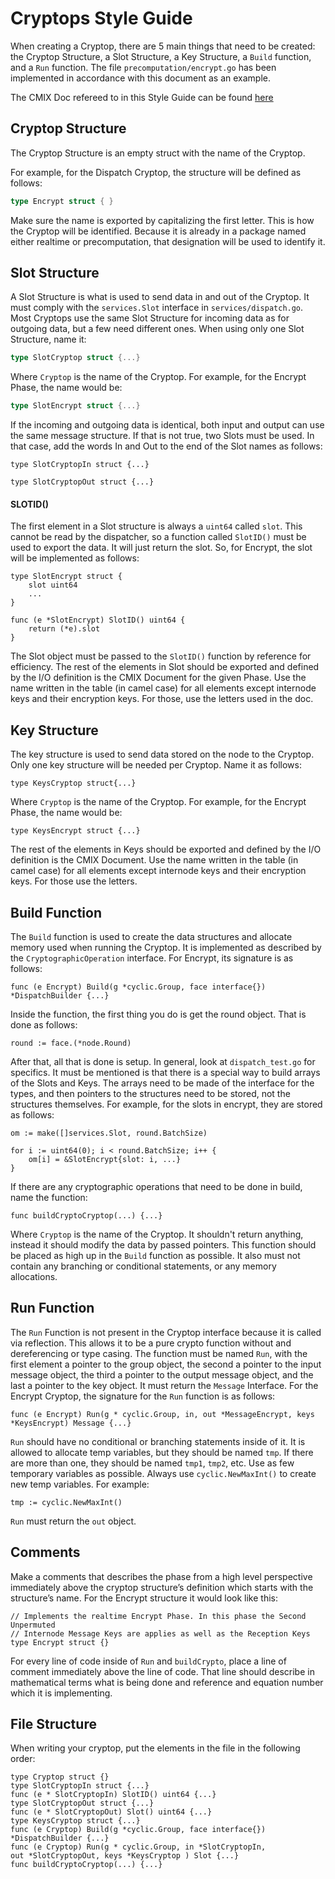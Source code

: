 # Cryptops Style Guide
 
When creating a Cryptop, there are 5 main things that need to be created: the Cryptop Structure, a Slot Structure, 
a Key Structure, a `Build` function, and a `Run` function.
The file `precomputation/encrypt.go` has been implemented in accordance with this document as an example.

The CMIX Doc refereed to in this Style Guide can be found [here](https://drive.google.com/open?id=1ha8QtUI9Tk_sCIKWN-QE8YHZ7AKofKrV) 

Cryptop Structure
---

The Cryptop Structure is an empty struct with the name of the Cryptop. 

For example, for the Dispatch Cryptop, the structure will be defined as follows:
 
``` go
type Encrypt struct { }
```
 
Make sure the name is exported by capitalizing the first letter. This is how the Cryptop will be identified. 
Because it is already in a package named either realtime or precomputation, that designation will be used to identify it.
 
Slot Structure
---

A Slot Structure is what is used to send data in and out of the Cryptop. It must comply with the `services.Slot` interface 
in `services/dispatch.go`.  Most Cryptops use the same Slot Structure for incoming data as for outgoing data, but a few 
need different ones.  When using only one Slot Structure, name it:
 
``` go
type SlotCryptop struct {...}
```
 
Where `Cryptop` is the name of the Cryptop.  For example, for the Encrypt Phase, the name would be:
 
``` go
type SlotEncrypt struct {...}
```
 
If the incoming and outgoing data is identical, both input and output can use the same message structure.
If that is not true, two Slots must be used.  In that case, add the words In and Out to the end of the Slot names as follows:

``` golang
type SlotCryptopIn struct {...}

type SlotCryptopOut struct {...}
```
 
#### SLOTID()

The first element in a Slot structure is always a `uint64` called `slot`. 
This cannot be read by the dispatcher, so a function called `SlotID()` must be used to export the data. 
It will just return the slot.  So, for Encrypt, the slot will be implemented as follows:

``` golang
type SlotEncrypt struct {
   	slot uint64
   	...
}
   	
func (e *SlotEncrypt) SlotID() uint64 {
    return (*e).slot
}
```
 
The Slot object must be passed to the `SlotID()` function by reference for efficiency.
The rest of the elements in Slot should be exported and defined by the I/O definition is the CMIX Document for the 
given Phase. Use the name written in the table (in camel case) for all elements except internode keys and their 
encryption keys. For those, use the letters used in the doc.
 
Key Structure
----

The key structure is used to send data stored on the node to the Cryptop.
Only one key structure will be needed per Cryptop. Name it as follows:
 
``` golang
type KeysCryptop struct{...}
```
 
Where `Cryptop` is the name of the Cryptop.  For example, for the Encrypt Phase, the name would be:

``` golang
type KeysEncrypt struct {...}
```
 
The rest of the elements in Keys should be exported and defined by the I/O definition is the CMIX Document.
Use the name written in the table (in camel case) for all elements except internode keys and their encryption keys.
For those use the letters.
 
Build Function
---

The `Build` function is used to create the data structures and allocate memory used when running the Cryptop.
It is implemented as described by the `CryptographicOperation` interface. For Encrypt, its signature is as follows:

``` golang
func (e Encrypt) Build(g *cyclic.Group, face interface{}) *DispatchBuilder {...}
```
 
Inside the function, the first thing you do is get the round object.  That is done as follows:

``` golang
round := face.(*node.Round)
```
 
After that, all that is done is setup.  In general, look at `dispatch_test.go` for specifics.
It must be mentioned is that there is a special way to build arrays of the Slots and Keys.
The arrays need to be made of the interface for the types, and then pointers to the structures need to be stored,
not the structures themselves.  For example, for the slots in encrypt, they are stored as follows:

``` golang
om := make([]services.Slot, round.BatchSize)
 
for i := uint64(0); i < round.BatchSize; i++ {
   	om[i] = &SlotEncrypt{slot: i, ...}
}
```
 
If there are any cryptographic operations that need to be done in build, name the function:
 
  	func buildCryptoCryptop(...) {...}
 
Where `Cryptop` is the name of the Cryptop.  It shouldn't return anything, instead it should modify the data by
passed pointers.  This function should be placed as high up in the `Build` function as possible.
It also must not contain any branching or conditional statements, or any memory allocations.
 
Run Function
---

The `Run` Function is not present in the Cryptop interface because it is called via reflection.
This allows it to be a pure crypto function without and dereferencing or type casing.
The function must be named `Run`, with the first element a pointer to the group object, 
the second a pointer to the input message object, the third a pointer to the output message object, 
and the last a pointer to the key object. It must return the `Message` Interface.
For the Encrypt Cryptop, the signature for the `Run` function is as follows:

``` golang
func (e Encrypt) Run(g * cyclic.Group, in, out *MessageEncrypt, keys *KeysEncrypt) Message {...}
```
 
`Run` should have no conditional or branching statements inside of it.
It is allowed to allocate temp variables, but they should be named `tmp`.
If there are more than one, they should be named `tmp1`, `tmp2`, etc.
Use as few temporary variables as possible. Always use `cyclic.NewMaxInt()` to create new temp
variables. For example:

``` golang
tmp := cyclic.NewMaxInt()
```
 
`Run` must return the `out` object.

Comments
---
Make a comments that describes the phase from a high level perspective immediately above 
the cryptop structure’s definition which starts with the structure’s name.
For the Encrypt structure it would look like this:

``` golang
// Implements the realtime Encrypt Phase. In this phase the Second Unpermuted 
// Internode Message Keys are applies as well as the Reception Keys  
type Encrypt struct {}
```

For every line of code inside of `Run` and `buildCrypto`, place a line of comment immediately above the line of code.
That line should describe in mathematical terms what is being done and reference and equation number which it is implementing.

File Structure
---

When writing your cryptop, put the elements in the file in the following order:

``` golang
type Cryptop struct {}
type SlotCryptopIn struct {...}
func (e * SlotCryptopIn) SlotID() uint64 {...}
type SlotCryptopOut struct {...}
func (e * SlotCryptopOut) Slot() uint64 {...}
type KeysCryptop struct {...}
func (e Cryptop) Build(g *cyclic.Group, face interface{}) *DispatchBuilder {...}
func (e Cryptop) Run(g * cyclic.Group, in *SlotCryptopIn, 
out *SlotCryptopOut, keys *KeysCryptop ) Slot {...}
func buildCryptoCryptop(...) {...}
```
